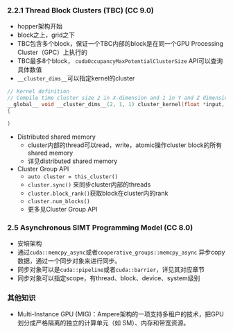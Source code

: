 ### 2.2.1 Thread Block Clusters (TBC) (CC 9.0)
- hopper架构开始
- block之上，grid之下
- TBC包含多个block，保证一个TBC内部的block是在同一个GPU Processing Cluster（GPC）上执行的
- TBC最多8个block， `cudaOccupancyMaxPotentialClusterSize` API可以查询具体数值
- `__cluster_dims__`可以指定kernel的cluster
```c++
// Kernel definition
// Compile time cluster size 2 in X-dimension and 1 in Y and Z dimension
__global__ void __cluster_dims__(2, 1, 1) cluster_kernel(float *input, float* output)
{

}
```
- Distributed shared memory
	- cluster内部的thread可以read，write，atomic操作cluster block的所有shared memory
	- 详见distributed shared memory
- Cluster Group API
	- `auto cluster = this_cluster()`
	- `cluster.sync()` 来同步cluster内部的threads
	- `cluster.block_rank()`获取block在cluster内的rank
	- `cluster.num_blocks()`
	- 更多见Cluster Group API

### 2.5 Asynchronous SIMT Programming Model (CC 8.0)
- 安培架构
- 通过`cuda::memcpy_async`或者`cooperative_groups::memcpy_async` 异步copy数据，通过一个同步对象来进行同步。
- 同步对象可以是`cuda::pipeline`或者`cuda::barrier`，详见其对应章节
- 同步对象可以指定scope，有thread、block、device、system级别


### 其他知识
- Multi-Instance GPU (MIG)：Ampere架构的一项支持多租户的技术，把GPU划分成严格隔离的独立的计算单元（如 SM）、内存和带宽资源。